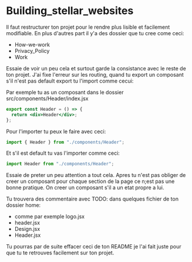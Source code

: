 # Building_stellar_websites

Il faut restructurer ton projet pour le rendre plus lisible et facilement modifiable. En plus d'autres part il y'a des dossier que tu cree come ceci:

- How-we-work
- Privacy_Policy
- Work

Essaie de voir un peu cela et surtout garde la consistance avec le reste de ton projet.
J'ai fixe l'erreur sur les routing, quand tu export un composant s'il n'est pas default export tu l'import comme cecui:

Par exemple tu as un composant dans le dossier src/components/Header/index.jsx

```jsx
export const Header = () => {
  return <div>Header</div>;
};
```

Pour l'importer tu peux le faire avec ceci:

```jsx
import { Header } from "./components/Header";
```

Et s'il est default tu vas l'importer comme ceci:

```jsx
import Header from "./components/Header";
```

Essaie de preter un peu attention a tout cela. Apres tu n'est pas obliger de creer un composant pour chaque section de la page ce n;est pas une bonne pratique. On creer un composant s'il a un etat propre a lui.

Tu trouvera des commentaire avec TODO: dans quelques fichier de ton dossier home:

- comme par exemple logo.jsx
- header.jsx
- Design.jsx
- Header.jsx

Tu pourras par de suite effacer ceci de ton README je l'ai fait juste pour que tu te retrouves facilement sur ton projet.
